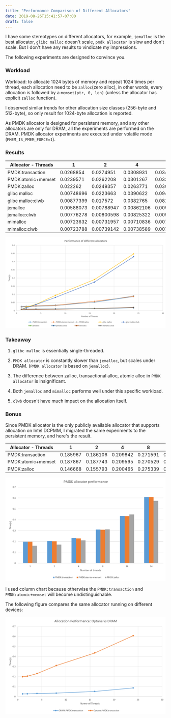 ```yaml
---
title: "Performance Comparison of Different Allocators"
date: 2019-08-26T15:41:57-07:00
draft: false 
---
```


I have some stereotypes on different allocators, for example, `jemalloc` is the best allocator, `glibc malloc` doesn't scale, `pmdk allocator` is slow and don't scale. 
But I don't have any results to vindicate my impressions. 

The following experiments are designed to convince you.

### Workload

Workload: to allocate 1024 bytes of memory and repeat 1024 times per thread, each allocation need to be `zalloc`(zero alloc), in other words, every allocation is followed by a `memset(ptr, 0, len)` (unless the allocator has explicit `zalloc` function).

I observed similar trends for other allocation size classes (256-byte and 512-byte), so only  result for 1024-byte allocation is reported. 

As PMDK allocator is designed for persistent memory, and any other allocators are only for DRAM, all the experiments are performed on the DRAM. 
PMDK allocator experiments are executed under volatile mode (`PMEM_IS_PMEM_FORCE=1`).


### Results

| Allocator -  Threads | 1          | 2          | 4          | 8          | 16         |
|--------------------|------------|------------|------------|------------|------------|
| PMDK:transaction   | 0.0268854  | 0.0274951  | 0.0308931  | 0.0349187  | 0.0517541  |
| PMDK:atomic+memset | 0.0239571  | 0.0262208  | 0.0301267  | 0.0335501  | 0.0577313  |
| PMDK:zalloc        | 0.022262   | 0.0249357  | 0.0263771  | 0.030475   | 0.0526358  |
| glibc malloc        | 0.00748696 | 0.0223663  | 0.0390622  | 0.0945179  | 0.191004   |
| glibc malloc:clwb   | 0.00877399 | 0.017572   | 0.0382765  | 0.0817171  | 0.175284   |
| jemalloc           | 0.00588073 | 0.00788947 | 0.00862106 | 0.00937587 | 0.0118319  |
| jemalloc:clwb      | 0.00776278 | 0.00800598 | 0.00825322 | 0.00907541 | 0.0107397  |
| mimalloc           | 0.00723632 | 0.00731957 | 0.00710836 | 0.00719447 | 0.00933608 |
| mimalloc:clwb      | 0.00723788 | 0.00739142 | 0.00738589 | 0.00769756 | 0.00954164 |

![](/img/allocator_bench.png)


### Takeaway

1. `glibc malloc` is essentially single-threaded.

2. `PMDK allocator` is constantly slower than `jemalloc`, but scales under DRAM. (`PMDK allocator` is based on `jemalloc`).

3. The difference between zalloc, transactional alloc, atomic alloc in `PMDK allocator` is insignificant. 

3. Both `jemalloc` and `mimalloc` performs well under this specific workload.

4. `clwb` doesn't have much impact on the allocation itself.


### Bonus

Since PMDK allocator is the only publicly available allocator that supports allocation on Intel DCPMM, I migrated the same experiments to the persistent memory, and here's the result.

| Allocator - Threads         | 1        | 2        | 4        | 8        | 16       |
|--------------------|----------|----------|----------|----------|----------|
| PMDK:transaction   | 0.185967 | 0.186106 | 0.209842 | 0.271591 | 0.384797 |
| PMDK:atomic+memset | 0.187867 | 0.187743 | 0.209595 | 0.270529 | 0.385283 |
| PMDK:zalloc        | 0.146668 | 0.155793 | 0.200465 | 0.275339 | 0.406135 |

![](/img/pmdk-allocator.png)

I used column chart because otherwise the `PMDK:transaction` and `PMDK:atomic+memset` will become undistinguishable.


The following figure compares the same allocator running on different devices:

![](/img/alloc_dram_optane.png)
